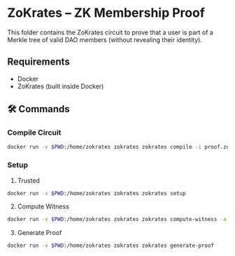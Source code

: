 # ZoKrates – ZK Membership Proof

This folder contains the ZoKrates circuit to prove that a user is part of a Merkle tree of valid DAO members (without revealing their identity).

## Requirements
- Docker
- ZoKrates (built inside Docker)

## 🛠️ Commands

### Compile Circuit
```bash
docker run -v $PWD:/home/zokrates zokrates zokrates compile -i proof.zok
```

### Setup
1. Trusted
```bash
docker run -v $PWD:/home/zokrates zokrates zokrates setup
```
2. Compute Witness
```bash
docker run -v $PWD:/home/zokrates zokrates zokrates compute-witness -a 1234567890 111111 222222 333333 999999
```
3. Generate Proof
```bash
docker run -v $PWD:/home/zokrates zokrates zokrates generate-proof
```
